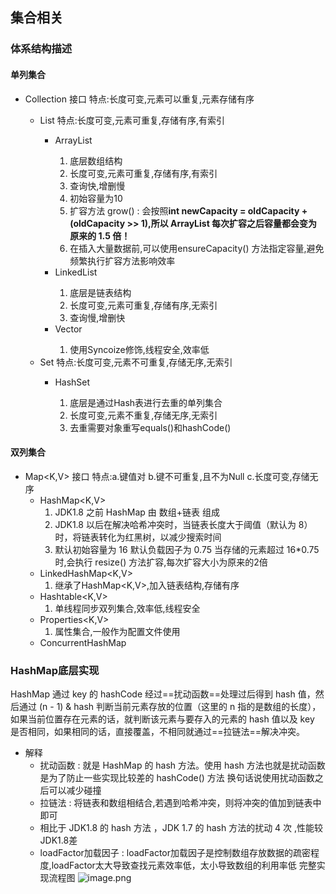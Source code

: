 ## 集合相关
### 体系结构描述
#### 单列集合
- Collection<E> 接口 特点:长度可变,元素可以重复,元素存储有序
	-  List<E> 特点:长度可变,元素可重复,存储有序,有索引
		- ArrayList<E> 
			1. 底层数组结构
			2. 长度可变,元素可重复,存储有序,有索引
			3. 查询快,增删慢
			4. 初始容量为10
			5. 扩容方法 grow() : 会按照**int newCapacity = oldCapacity + (oldCapacity >> 1),所以 ArrayList 每次扩容之后容量都会变为原来的 1.5 倍！**
			6. 在插入大量数据前,可以使用ensureCapacity() 方法指定容量,避免频繁执行扩容方法影响效率
		- LinkedList<E>
			1. 底层是链表结构
			2. 长度可变,元素可重复,存储有序,无索引
			3. 查询慢,增删快
 		- Vector<E>
	 		1. 使用Syncoize修饰,线程安全,效率低
	-  Set<E> 特点:长度可变,元素不可重复,存储无序,无索引
		- HashSet<E>
			1. 底层是通过Hash表进行去重的单列集合
			2. 长度可变,元素不重复,存储无序,无索引
			3. 去重需要对象重写equals()和hashCode()
#### 双列集合
- Map<K,V> 接口 特点:a.键值对 b.键不可重复,且不为Null c.长度可变,存储无序
	- HashMap<K,V>
		1. JDK1.8 之前 HashMap 由 数组+链表 组成
		2. JDK1.8 以后在解决哈希冲突时，当链表长度大于阈值（默认为 8）时，将链表转化为红黑树，以减少搜索时间
		3. 默认初始容量为 16 默认负载因子为 0.75 当存储的元素超过 16*0.75 时,会执行 resize() 方法扩容,每次扩容大小为原来的2倍
	- LinkedHashMap<K,V>
		1. 继承了HashMap<K,V>,加入链表结构,存储有序
	- Hashtable<K,V>
		1. 单线程同步双列集合,效率低,线程安全
	- Properties<K,V>
		1. 属性集合,一般作为配置文件使用
	- ConcurrentHashMap
### HashMap底层实现 
HashMap 通过 key 的 hashCode 经过==扰动函数==处理过后得到 hash 值，然后通过 (n - 1) & hash 判断当前元素存放的位置（这里的 n 指的是数组的长度），如果当前位置存在元素的话，就判断该元素与要存入的元素的 hash 值以及 key 是否相同，如果相同的话，直接覆盖，不相同就通过==拉链法==解决冲突。
- 解释
	- 扰动函数 : 就是 HashMap 的 hash 方法。使用 hash 方法也就是扰动函数是为了防止一些实现比较差的 hashCode() 方法 换句话说使用扰动函数之后可以减少碰撞
	- 拉链法 : 将链表和数组相结合,若遇到哈希冲突，则将冲突的值加到链表中即可 
	- 相比于 JDK1.8 的 hash 方法 ，JDK 1.7 的 hash 方法的扰动 4 次 ,性能较JDK1.8差
	- loadFactor加载因子 : loadFactor加载因子是控制数组存放数据的疏密程度,loadFactor太大导致查找元素效率低，太小导致数组的利用率低
完整实现流程图
![image.png](0)
